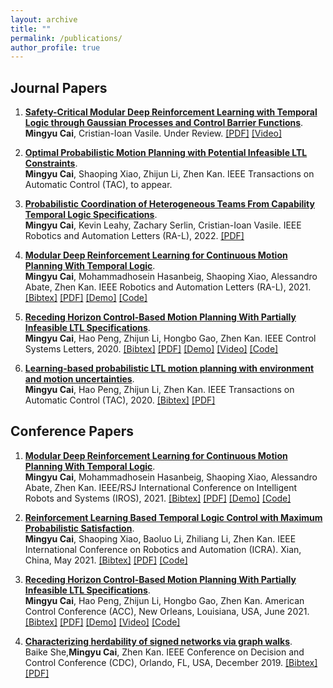```yaml
---
layout: archive
title: ""
permalink: /publications/
author_profile: true
---
```

## Journal Papers
<div class="infoblock">
<div class="blocktitle"></div>
<div class="blockcontent">  
<ol>

<li><p><a href="https://arxiv.org/pdf/2007.14325.pdf"><b>Safety-Critical Modular Deep Reinforcement Learning with Temporal Logic through Gaussian Processes and Control Barrier Functions</b></a>.<br /> <b>Mingyu Cai</b>, Cristian-Ioan Vasile. Under Review.
<a href="https://arxiv.org/abs/2109.02791">[PDF]</a> <a href="https://www.youtube.com/watch?v=fkCyAgx_FWM">[Video]</a> </p>
</li>
  
<li><p><a href="https://arxiv.org/pdf/2007.14325.pdf"><b>Optimal Probabilistic Motion Planning with Potential Infeasible LTL Constraints</b></a>.<br /> <b>Mingyu Cai</b>, Shaoping Xiao, Zhijun Li, Zhen Kan. IEEE Transactions on Automatic Control (TAC), to appear.</p>
</li>

<li><p><a href=""/papers/2022_RA-L_Hetro.pdf"><b>Probabilistic Coordination of Heterogeneous Teams From Capability Temporal Logic Specifications</b></a>.<br /> <b>Mingyu Cai</b>, Kevin Leahy, Zachary Serlin, Cristian-Ioan Vasile. IEEE Robotics and Automation Letters (RA-L), 2022.
<a href="/papers/2022_RA-L_Hetro.pdf">[PDF]</a> </p>
</li>
  
<li><p><a href="https://ieeexplore.ieee.org/document/9506925"><b>Modular Deep Reinforcement Learning for Continuous Motion Planning With Temporal Logic</b></a>.<br /> <b>Mingyu Cai</b>, Mohammadhosein Hasanbeig, Shaoping Xiao, Alessandro Abate, Zhen Kan. IEEE Robotics and Automation Letters (RA-L), 2021.
<a href="/papers/Bib/2021_RA-L_Modular.txt">[Bibtex]</a> <a href="/papers/2021_RA-L_modular.pdf">[PDF]</a> <a href="https://github.com/mingyucai/Modular_Deep_RL_E-LDGBA">[Demo]</a> <a href="https://github.com/mingyucai/Modular_Deep_RL_E-LDGBA">[Code]</a></p>
</li>
  
<li><p><a href="https://ieeexplore.ieee.org/abstract/document/9234439"><b>Receding Horizon Control-Based Motion Planning With Partially Infeasible LTL Specifications</b></a>.<br /> <b>Mingyu Cai</b>, Hao Peng, Zhijun Li, Hongbo Gao, Zhen Kan. IEEE Control Systems Letters, 2020.
 <a href="/papers/Bib/2020_LCSS_MPC.txt">[Bibtex]</a> <a href="/papers/2020_LCSS_MPC.pdf">[PDF]</a> <a href="https://mingyucai.github.io/personal_page/Model_Predictive_Conrol-LTL.html">[Demo]</a> <a href="https://www.youtube.com/watch?v=16j6TmVUrTk&t=2s">[Video]</a> <a href="https://github.com/mingyucai/Model_Predictive_Conrol-LTL">[Code]</a></p>
</li>
  
<li><p><a href="https://ieeexplore.ieee.org/abstract/document/9133331"><b>Learning-based probabilistic LTL motion planning with environment and motion uncertainties</b></a>.<br /><b>Mingyu Cai</b>, Hao Peng, Zhijun Li, Zhen Kan. IEEE Transactions on Automatic Control (TAC), 2020.
 <a href="/papers/Bib/2020_TAC_RL.txt">[Bibtex]</a> <a href="/papers/2020_TAC_RL.pdf">[PDF]</a> </p>
</li>
</ol>
</div></div>


## Conference Papers
<div class="infoblock">
<div class="blocktitle"></div>
<div class="blockcontent">
<ol>

<li><p><a href="https://ieeexplore.ieee.org/document/9506925"><b>Modular Deep Reinforcement Learning for Continuous Motion Planning With Temporal Logic</b></a>.<br /> <b>Mingyu Cai</b>, Mohammadhosein Hasanbeig, Shaoping Xiao, Alessandro Abate, Zhen Kan. IEEE/RSJ International Conference on Intelligent Robots and Systems (IROS), 2021.
<a href="/papers/Bib/2021_RA-L_Modular.txt">[Bibtex]</a> <a href="/papers/2021_RA-L_modular.pdf">[PDF]</a> <a href="https://github.com/mingyucai/Modular_Deep_RL_E-LDGBA">[Demo]</a> <a href="https://github.com/mingyucai/Modular_Deep_RL_E-LDGBA">[Code]</a></p>
</li>
  
<li><p><a href="https://arxiv.org/abs/2010.06797/"><b>Reinforcement Learning Based Temporal Logic Control with Maximum Probabilistic Satisfaction</b></a>.<br /><b>Mingyu Cai</b>, Shaoping Xiao, Baoluo Li, Zhiliang Li, Zhen Kan. IEEE International Conference on Robotics and Automation (ICRA). Xian, China, May 2021.
 <a href="/papers/Bib/2021_ICRA.txt">[Bibtex]</a> <a href="/papers/ICRA.pdf">[PDF]</a> <a href="https://github.com/mingyucai/E-LDGBA_RL">[Code]</a></p>
</li>
  
<li><p><a href="https://ieeexplore.ieee.org/abstract/document/9234439/"><b>Receding Horizon Control-Based Motion Planning With Partially Infeasible LTL Specifications</b></a>.<br /><b>Mingyu Cai</b>, Hao Peng, Zhijun Li, Hongbo Gao, Zhen Kan. American Control Conference (ACC), New Orleans, Louisiana, USA, June 2021.
 <a href="/papers/Bib/2020_LCSS_MPC.txt">[Bibtex]</a> <a href="/papers/2020_LCSS_MPC.pdf">[PDF]</a> <a href="https://mingyucai.github.io/personal_page/Model_Predictive_Conrol-LTL.html">[Demo]</a> <a href="https://www.youtube.com/watch?v=16j6TmVUrTk&t=2s">[Video]</a> <a href="https://github.com/mingyucai/Model_Predictive_Conrol-LTL">[Code]</a></p>
</li>
  
<li><p><a href="https://ieeexplore.ieee.org/abstract/document/9029637"><b>Characterizing herdability of signed networks via graph walks</b></a>.<br /> Baike She,<b>Mingyu Cai</b>, Zhen Kan.  IEEE Conference on Decision and Control Conference (CDC), Orlando, FL, USA, December 2019.
<a href="/papers/Bib/2019_CDC_network.txt">[Bibtex]</a> <a href="/papers/2019_CDC_network.pdf">[PDF]</a> </p>
</li>
</ol>
</div></div>


